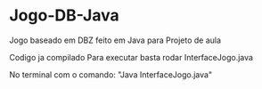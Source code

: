 # Jogo-DB-Java
Jogo baseado em DBZ feito em Java para Projeto de aula

Codigo ja compilado
Para executar basta rodar InterfaceJogo.java

No terminal com o comando: "Java InterfaceJogo.java"
